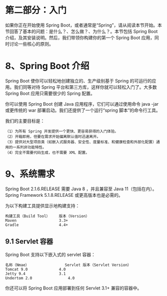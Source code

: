 # 第二部分：入门

如果你正在开始使用 Spring Boot，或者通常是“Spring”，请从阅读本节开始。本节回答了基本的问题：是什么？、怎么做？、为什么？。本节包括 Spring Boot 介绍，及其安装说明。然后，我们带领你构建你的第一个 Spring Boot 应用，同时讨论一些核心的原则。

# 8、Spring Boot 介绍

Spring Boot 使你可以轻松地创建独立的、生产级别基于 Spring 的可运行的应用。我们同等对待 Spring 平台和第三方库，这样你就可以轻松入门了。大多数 Spring Boot 应用只需要很少的 Spring 配置。

你可以使用 Spring Boot 创建 Java 应用程序，它们可以通过使用命令 java -jar 或更传统的 war 部署启动。我们还提供了一个运行“spring 脚本”的命令行工具。

我们的主要目标是：

    （1）为所有 Spring 开发提供一个更快、更容易获得的入门体验。
    （2）开箱即用，但要在需求开始偏离默认值时迅速离开。
    （3）提供对大型项目类（如嵌入式服务器、安全性、度量标准、和健康检查和外部化配置）通用的一系列非功能特性。
    （4）完全不需要代码生成，也不需要 XML 配置。

# 9、系统需求

Spring Boot 2.1.6.RELEASE 需要 Java 8 ，并且兼容至 Java 11（包括在内）。Spring Framework 5.1.8.RELEASE 或更高版本也是必需的。

为以下构建工具提供显示地构建支持：

    构建工具（Build Tool）	版本（Version）
    Maven					3.3+
    Gradle					4.4+

## 9.1 Servlet 容器

Spring Boot 支持以下嵌入式的 servlet 容器：

    名称（Nmae）				Servlet 版本（Servlet Version）
    Tomcat 9.0				4.0
    Jetty 9.4				3.1
    Undertom 2.0				4.0

你还可以将 Spring Boot 应用部署到任何 Servlet 3.1+ 兼容的容器中。